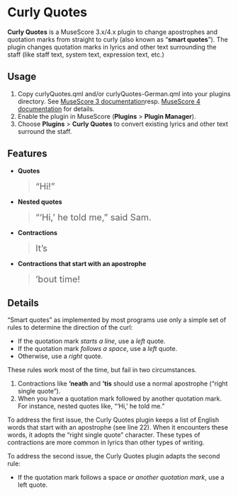 # Curly Quotes
**Curly Quotes** is a MuseScore 3.x/4.x plugin to change apostrophes and quotation marks from straight to curly (also known as “**smart quotes**”). The plugin changes quotation marks in lyrics and other text surrounding the staff (like staff text, system text, expression text, etc.)

## Usage
1. Copy curlyQuotes.qml and/or curlyQuotes-German.qml into your plugins directory. See [MuseScore 3 documentation](https://musescore.org/en/handbook/3/plugins#install-new)resp. [MuseScore 4 documentation](https://musescore.org/en/handbook/4/plugins#manage) for details.
2. Enable the plugin in MuseScore (**Plugins** > **Plugin Manager**).
3. Choose **Plugins** > **Curly Quotes** to convert existing lyrics and other text surround the staff. 

## Features

* **Quotes**
  > <big><big>“Hi!”</big></big>

* **Nested quotes**
  > <big><big>“‘Hi,’ he told me,” said Sam.</big></big>

* **Contractions**
  > <big><big>It’s</big></big>

* **Contractions that start with an apostrophe**
  > <big><big>’bout time!</big></big>

## Details
“Smart quotes” as implemented by most programs use only a simple set of rules to determine the direction of the curl:
* If the quotation mark _starts a line_, use a _left_ quote. 
* If the quotation mark _follows a space_, use a _left_ quote.
* Otherwise, use a _right_ quote.

These rules work most of the time, but fail in two circumstances.

1. Contractions like **’neath** and **’tis** should use a normal apostrophe (“right single quote”). 
2. When you have a quotation mark followed by another quotation mark. For instance, nested quotes like, “‘Hi,’ he told me.”

To address the first issue, the Curly Quotes plugin keeps a list of English words that start with an apostrophe (see line 22). When it encounters these words, it adopts the “right single quote” character. These types of contractions are more common in lyrics than other types of writing. 

To address the second issue, the Curly Quotes plugin adapts the second rule: 
* If the quotation mark follows a space _or another quotation mark_, use a left quote. 

